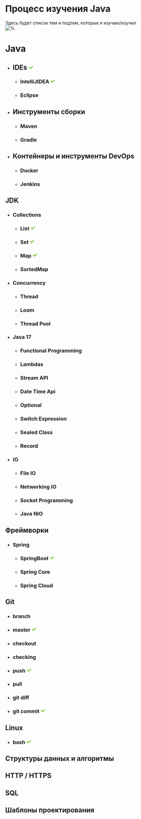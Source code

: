# Процесс изучения Java
Здесь будет список тем и подтем, которые я изучаю/изучил  
![%](https://progress-bar.dev/23)
# Java

+ ## IDEs ![done](done.png)
  + ### IntelliJIDEA ![done](done.png)
  + ### Eclipse

+ ## Инструменты сборки
  + ### Maven
  + ### Gradle

+ ## Контейнеры и инструменты DevOps
  + ### Docker
  + ### Jenkins

## JDK
  + ### Collections
    + ### List ![done](done.png)
    + ### Set ![done](done.png)
    + ### Map ![done](done.png)
    + ### SortedMap
  + ### Concurrency
    + ### Thread
    + ### Loom
    + ### Thread Pool
  + ### Java 17
    + ### Functional Programming
    + ### Lambdas
    + ### Stream API
    + ### Date Time Api
    + ### Optional
    + ### Switch Expression
    + ### Sealed Class
    + ### Record
  + ### IO
    + ### File IO
    + ### Networking IO
    + ### Socket Programming
    + ### Java NIO
  
  
## Фреймворки
+ ### Spring
  + ### SpringBoot ![done](done.png)
  + ### Spring Core
  + ### Spring Cloud

## Git
+ ### branch 
+ ### master ![done](done.png)
+ ### checkout
+ ### checking
+ ### push ![done](done.png)
+ ### pull
+ ### git diff
+ ### git commit ![done](done.png)

## Linux
+ ### bash ![done](done.png)

## Структуры данных и алгоритмы

## HTTP / HTTPS

## SQL

## Шаблоны проектирования
